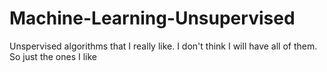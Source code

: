 # Machine-Learning-Unsupervised
Unspervised algorithms that I really like. I don't think I will have all of them. So just the ones I like
